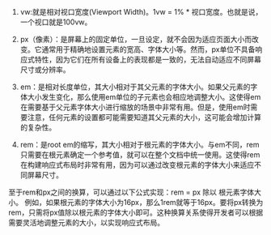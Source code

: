 
1. vw:就是相对视口宽度(Viewport Width)。1vw = 1% * 视口宽度。也就是说，一个视口就是100vw。

2. px（像素）：是屏幕上的固定单位，一旦设定，就不会因为适应页面大小而改变。它通常用于精确地设置元素的宽高、字体大小等。然而，px单位不具备响应式特性，因为它们在所有设备上的表现都是一致的，无法自动适应不同屏幕尺寸或分辨率。
3. em：是相对长度单位，其大小相对于其父元素的字体大小。如果父元素的字体大小发生变化，那么使用em单位的子元素也会相应地调整大小。这使得em在需要基于父元素字体大小进行缩放的场景中非常有用。但是，使用em时需要注意，任何元素的设置都可能需要知道其父元素的大小，这可能会增加计算的复杂性。
4. rem：是root em的缩写，其大小相对于根元素的字体大小。与em不同，rem只需要在根元素确定一个参考值，就可以在整个文档中统一使用。这使得rem在构建响应式布局时非常有用，因为可以通过改变根元素的字体大小来适应不同屏幕尺寸。

至于rem和px之间的换算，可以通过以下公式实现：rem = px 除以 根元素字体大小。
例如，如果根元素的字体大小为16px，那么1rem就等于16px。要将px转换为rem，只需将px值除以根元素的字体大小即可。这种换算关系使得开发者可以根据需要灵活地调整元素的大小，以实现响应式布局。